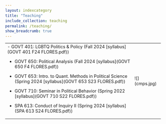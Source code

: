 ```yaml
---
layout: indexcategory
title: "Teaching"
include_collection: teaching
permalink: /teaching/
show_breadcrumb: true
---
```


<table>
<thead></thead>
<tbody>
<tr>
<td>
- GOVT 401: LGBTQ Politics & Policy (Fall 2024 [syllabus](GOVT 401 F24 FLORES.pdf))

- GOVT 650: Political Analysis (Fall 2024 [syllabus](GOVT 650 F4 FLORES.pdf))

- GOVT 653: Intro. to Quant. Methods in Political Science (Spring 2024 [syllabus](GOVT 653 S23 FLORES.pdf))

- GOVT 710: Seminar in Political Behavior (Spring 2022 [syllabus](GOVT 710 S22 FLORES.pdf))

- SPA 613: Conduct of Inquiry II (Spring 2024 [syllabus](SPA 613 S24 FLORES.pdf))
</td>

<td>
![](cmps.jpg)
</td>
</tr>
</tbody>
</table>
